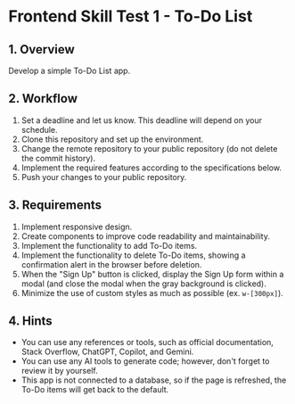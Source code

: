 # Frontend Skill Test 1 - To-Do List

## 1. Overview

Develop a simple To-Do List app.

## 2. Workflow

1. Set a deadline and let us know. This deadline will depend on your schedule.
2. Clone this repository and set up the environment.
3. Change the remote repository to your public repository (do not delete the commit history).
4. Implement the required features according to the specifications below.
5. Push your changes to your public repository.

## 3. Requirements

1. Implement responsive design.
2. Create components to improve code readability and maintainability.
3. Implement the functionality to add To-Do items.
4. Implement the functionality to delete To-Do items, showing a confirmation alert in the browser before deletion.
5. When the "Sign Up" button is clicked, display the Sign Up form within a modal (and close the modal when the gray background is clicked).
6. Minimize the use of custom styles as much as possible (ex. `w-[300px]`).

## 4. Hints

- You can use any references or tools, such as official documentation, Stack Overflow, ChatGPT, Copilot, and Gemini.
- You can use any AI tools to generate code; however, don't forget to review it by yourself.
- This app is not connected to a database, so if the page is refreshed, the To-Do items will get back to the default.
